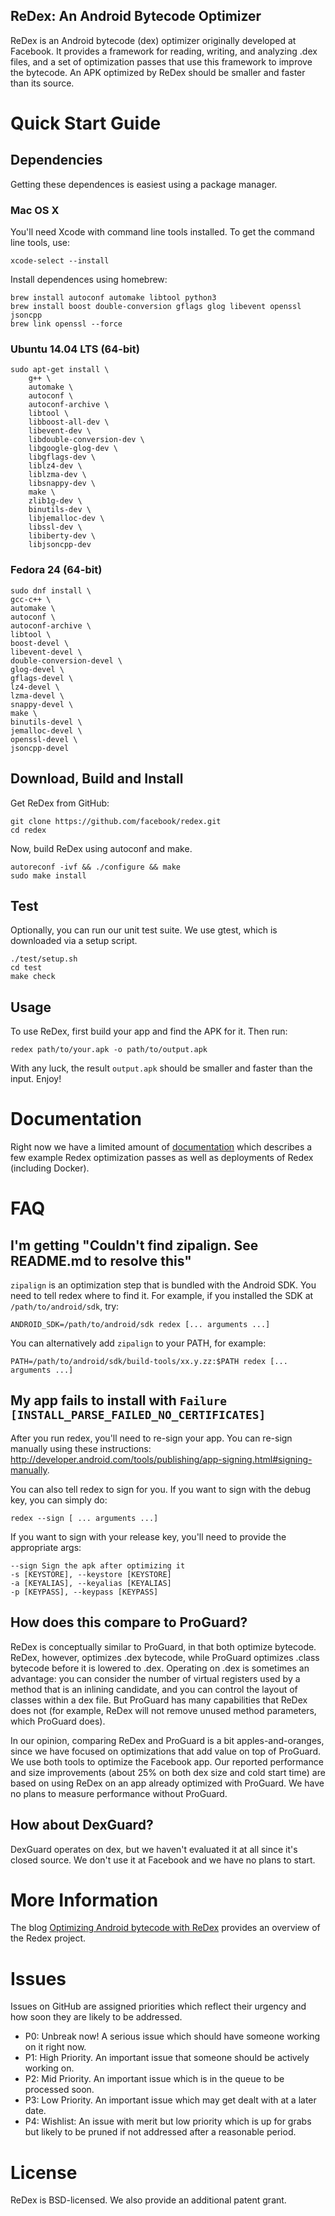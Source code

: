 ReDex: An Android Bytecode Optimizer
------------------------------------

ReDex is an Android bytecode (dex) optimizer originally developed at
Facebook. It provides a framework for reading, writing, and analyzing .dex
files, and a set of optimization passes that use this framework to improve the
bytecode.  An APK optimized by ReDex should be smaller and faster than its
source.

# Quick Start Guide

## Dependencies

Getting these dependences is easiest using a package manager.

### Mac OS X

You'll need Xcode with command line tools installed.  To get the command line
tools, use:
```
xcode-select --install
```

Install dependences using homebrew:
```
brew install autoconf automake libtool python3
brew install boost double-conversion gflags glog libevent openssl jsoncpp
brew link openssl --force
```

### Ubuntu 14.04 LTS (64-bit)
```
sudo apt-get install \
    g++ \
    automake \
    autoconf \
    autoconf-archive \
    libtool \
    libboost-all-dev \
    libevent-dev \
    libdouble-conversion-dev \
    libgoogle-glog-dev \
    libgflags-dev \
    liblz4-dev \
    liblzma-dev \
    libsnappy-dev \
    make \
    zlib1g-dev \
    binutils-dev \
    libjemalloc-dev \
    libssl-dev \
    libiberty-dev \
    libjsoncpp-dev
```

### Fedora 24 (64-bit)
```
sudo dnf install \
gcc-c++ \
automake \
autoconf \
autoconf-archive \
libtool \
boost-devel \
libevent-devel \
double-conversion-devel \
glog-devel \
gflags-devel \
lz4-devel \
lzma-devel \
snappy-devel \
make \
binutils-devel \
jemalloc-devel \
openssl-devel \
jsoncpp-devel
```

## Download, Build and Install

Get ReDex from GitHub:
```
git clone https://github.com/facebook/redex.git
cd redex
```

Now, build ReDex using autoconf and make.
```
autoreconf -ivf && ./configure && make
sudo make install
```

## Test

Optionally, you can run our unit test suite.  We use gtest, which is downloaded
via a setup script.
```
./test/setup.sh
cd test
make check
```

## Usage

To use ReDex, first build your app and find the APK for it.  Then run:
```
redex path/to/your.apk -o path/to/output.apk
```
With any luck, the result `output.apk` should be smaller and faster than the
input.  Enjoy!

# Documentation
Right now we have a limited amount of [documentation](docs/README.md) which describes a few
example Redex optimization passes as well as deployments of Redex (including Docker).

# FAQ

## I'm getting "Couldn't find zipalign. See README.md to resolve this"

`zipalign` is an optimization step that is bundled with the Android SDK.  You
need to tell redex where to find it.  For example, if you installed the SDK at
`/path/to/android/sdk`, try:
```
ANDROID_SDK=/path/to/android/sdk redex [... arguments ...]
```
You can alternatively add `zipalign` to your PATH, for example:
```
PATH=/path/to/android/sdk/build-tools/xx.y.zz:$PATH redex [... arguments ...]
```

## My app fails to install with `Failure [INSTALL_PARSE_FAILED_NO_CERTIFICATES]`

After you run redex, you'll need to re-sign your app.  You can re-sign manually
using these instructions:
http://developer.android.com/tools/publishing/app-signing.html#signing-manually.

You can also tell redex to sign for you.  If you want to sign with the debug
key, you can simply do:

```
redex --sign [ ... arguments ...]
```

If you want to sign with your release key, you'll need to provide the
appropriate args:

```
--sign Sign the apk after optimizing it
-s [KEYSTORE], --keystore [KEYSTORE]
-a [KEYALIAS], --keyalias [KEYALIAS]
-p [KEYPASS], --keypass [KEYPASS]
```

## How does this compare to ProGuard?

ReDex is conceptually similar to ProGuard, in that both optimize bytecode.
ReDex, however, optimizes .dex bytecode, while ProGuard optimizes .class
bytecode before it is lowered to .dex.  Operating on .dex is sometimes an
advantage: you can consider the number of virtual registers used by a method
that is an inlining candidate, and you can control the layout of classes within
a dex file.  But ProGuard has many capabilities that ReDex does not (for
example, ReDex will not remove unused method parameters, which ProGuard does).

In our opinion, comparing ReDex and ProGuard is a bit apples-and-oranges, since
we have focused on optimizations that add value on top of ProGuard.  We use both
tools to optimize the Facebook app.  Our reported performance and size
improvements (about 25% on both dex size and cold start time) are based on using
ReDex on an app already optimized with ProGuard.  We have no plans to measure
performance without ProGuard.

## How about DexGuard?

DexGuard operates on dex, but we haven't evaluated it at all since it's closed
source.  We don't use it at Facebook and we have no plans to start.

# More Information

The blog [Optimizing Android bytecode with ReDex](https://code.facebook.com/posts/1480969635539475/optimizing-android-bytecode-with-redex) provides an overview of the Redex project.

# Issues
Issues on GitHub are assigned priorities which reflect their urgency and how soon they are
likely to be addressed.
* P0: Unbreak now! A serious issue which should have someone working on it right now.
* P1: High Priority. An important issue that someone should be actively working on.
* P2: Mid Priority. An important issue which is in the queue to be processed soon.
* P3: Low Priority. An important issue which may get dealt with at a later date.
* P4: Wishlist: An issue with merit but low priority which is up for grabs but likely to be pruned if not addressed after a reasonable period.

# License

ReDex is BSD-licensed.  We also provide an additional patent grant.
